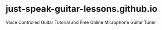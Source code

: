 # just-speak-guitar-lessons.github.io
Voice Controlled Guitar Tutorial and Free Online Microphone Guitar Tuner
